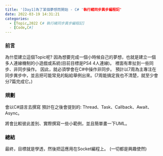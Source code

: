 ```yaml
---
title: '[Day1]為了某個夢想而開始 - C# '執行緒同步異步編程記'
date: 2022-03-19 14:31:21
categories:
  - [Topic,2022 C# 執行緒同步異步編程記]
  - [Code,C#] 
---
```

### 前言
為什麼建立這個Topic呢?
因為想要完成一個小時候自己的夢想，也就是建立一個多人連線機制的小遊戲或系統(目前目標是PS4 4人連線)。
裡面有牽扯到一些同步、非同步操作。
因此，就必須學會在C#中操作非同步。
預計以7周為主專注在同步異步中，並且把可能常見的點給舉例出來。(7周能搞定我也不清楚，就至少會分7篇完成它。)

### 規劃
會以C#語言去撰寫
預計在之後會提到的:
Thread、Task、Callback、Await、Async。

將會比較彼此差別、實際撰寫一些小範例，並且簡單畫一下UML。
### 總結
最終，目標就是學透，然後把這應用在Socket編程上。
(一切都是興趣使然)



